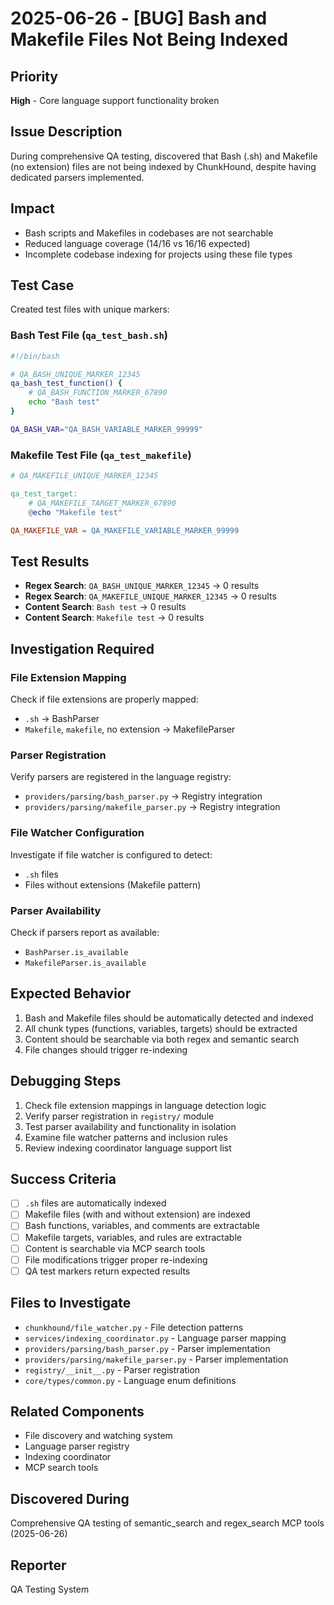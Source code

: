 # 2025-06-26 - [BUG] Bash and Makefile Files Not Being Indexed

## Priority
**High** - Core language support functionality broken

## Issue Description
During comprehensive QA testing, discovered that Bash (.sh) and Makefile (no extension) files are not being indexed by ChunkHound, despite having dedicated parsers implemented.

## Impact
- Bash scripts and Makefiles in codebases are not searchable
- Reduced language coverage (14/16 vs 16/16 expected)
- Incomplete codebase indexing for projects using these file types

## Test Case
Created test files with unique markers:

### Bash Test File (`qa_test_bash.sh`)
```bash
#!/bin/bash

# QA_BASH_UNIQUE_MARKER_12345
qa_bash_test_function() {
    # QA_BASH_FUNCTION_MARKER_67890
    echo "Bash test"
}

QA_BASH_VAR="QA_BASH_VARIABLE_MARKER_99999"
```

### Makefile Test File (`qa_test_makefile`)
```makefile
# QA_MAKEFILE_UNIQUE_MARKER_12345

qa_test_target:
	# QA_MAKEFILE_TARGET_MARKER_67890
	@echo "Makefile test"

QA_MAKEFILE_VAR = QA_MAKEFILE_VARIABLE_MARKER_99999
```

## Test Results
- **Regex Search**: `QA_BASH_UNIQUE_MARKER_12345` → 0 results
- **Regex Search**: `QA_MAKEFILE_UNIQUE_MARKER_12345` → 0 results
- **Content Search**: `Bash test` → 0 results
- **Content Search**: `Makefile test` → 0 results

## Investigation Required

### File Extension Mapping
Check if file extensions are properly mapped:
- `.sh` → BashParser
- `Makefile`, `makefile`, no extension → MakefileParser

### Parser Registration
Verify parsers are registered in the language registry:
- `providers/parsing/bash_parser.py` → Registry integration
- `providers/parsing/makefile_parser.py` → Registry integration

### File Watcher Configuration
Investigate if file watcher is configured to detect:
- `.sh` files
- Files without extensions (Makefile pattern)

### Parser Availability
Check if parsers report as available:
- `BashParser.is_available`
- `MakefileParser.is_available`

## Expected Behavior
1. Bash and Makefile files should be automatically detected and indexed
2. All chunk types (functions, variables, targets) should be extracted
3. Content should be searchable via both regex and semantic search
4. File changes should trigger re-indexing

## Debugging Steps
1. Check file extension mappings in language detection logic
2. Verify parser registration in `registry/` module
3. Test parser availability and functionality in isolation
4. Examine file watcher patterns and inclusion rules
5. Review indexing coordinator language support list

## Success Criteria
- [ ] `.sh` files are automatically indexed
- [ ] Makefile files (with and without extension) are indexed
- [ ] Bash functions, variables, and comments are extractable
- [ ] Makefile targets, variables, and rules are extractable
- [ ] Content is searchable via MCP search tools
- [ ] File modifications trigger proper re-indexing
- [ ] QA test markers return expected results

## Files to Investigate
- `chunkhound/file_watcher.py` - File detection patterns
- `services/indexing_coordinator.py` - Language parser mapping
- `providers/parsing/bash_parser.py` - Parser implementation
- `providers/parsing/makefile_parser.py` - Parser implementation
- `registry/__init__.py` - Parser registration
- `core/types/common.py` - Language enum definitions

## Related Components
- File discovery and watching system
- Language parser registry
- Indexing coordinator
- MCP search tools

## Discovered During
Comprehensive QA testing of semantic_search and regex_search MCP tools (2025-06-26)

## Reporter
QA Testing System